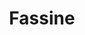 ---
title: "Fassine"
summary: "Sarah Palmer, Laurie Langan, James Hayward"
image: "fassine.jpg"
apple_music_artist_url: "https://music.apple.com/gb/artist/fassine/977765463"
wikipedia_url: "none"
---